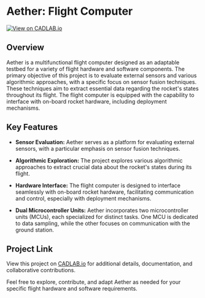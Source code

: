 # Aether: Flight Computer

[![View on CADLAB.io](https://img.shields.io/badge/View%20on-CADLAB.io-blue.svg)](https://cadlab.io/project/27167)

## Overview

Aether is a multifunctional flight computer designed as an adaptable testbed for a variety of flight hardware and software components. The primary objective of this project is to evaluate external sensors and various algorithmic approaches, with a specific focus on sensor fusion techniques. These techniques aim to extract essential data regarding the rocket's states throughout its flight. The flight computer is equipped with the capability to interface with on-board rocket hardware, including deployment mechanisms.

## Key Features

- **Sensor Evaluation:** Aether serves as a platform for evaluating external sensors, with a particular emphasis on sensor fusion techniques.

- **Algorithmic Exploration:** The project explores various algorithmic approaches to extract crucial data about the rocket's states during its flight.

- **Hardware Interface:** The flight computer is designed to interface seamlessly with on-board rocket hardware, facilitating communication and control, especially with deployment mechanisms.

- **Dual Microcontroller Units:** Aether incorporates two microcontroller units (MCUs), each specialized for distinct tasks. One MCU is dedicated to data sampling, while the other focuses on communication with the ground station.

## Project Link

View this project on [CADLAB.io](https://cadlab.io/project/27167) for additional details, documentation, and collaborative contributions.

Feel free to explore, contribute, and adapt Aether as needed for your specific flight hardware and software requirements.

